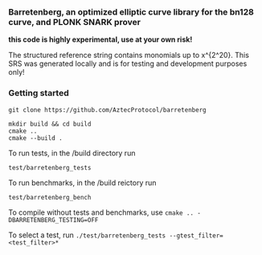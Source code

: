 ### Barretenberg, an optimized elliptic curve library for the bn128 curve, and PLONK SNARK prover

**this code is highly experimental, use at your own risk!**  
  
The structured reference string contains monomials up to x^{2^20}. This SRS was generated locally and is for testing and development purposes only!


### Getting started  

```
git clone https://github.com/AztecProtocol/barretenberg  

mkdir build && cd build  
cmake ..
cmake --build .
```

To run tests, in the /build directory run

```
test/barretenberg_tests
```

To run benchmarks, in the /build reictory run

```
test/barretenberg_bench
```

To compile without tests and benchmarks, use `cmake .. -DBARRETENBERG_TESTING=OFF`  

To select a test, run `./test/barretenberg_tests --gtest_filter=<test_filter>*`